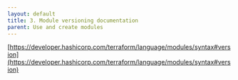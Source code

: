 ```yaml
---
layout: default
title: 3. Module versioning documentation
parent: Use and create modules
---
```


[https://developer.hashicorp.com/terraform/language/modules/syntax#version](https://developer.hashicorp.com/terraform/language/modules/syntax#version)